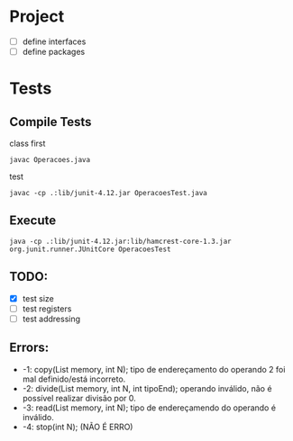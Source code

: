 # Project
- [ ] define interfaces
- [ ] define packages

# Tests

## Compile Tests

class first

`javac Operacoes.java`

test

`javac -cp .:lib/junit-4.12.jar OperacoesTest.java`

## Execute

`java -cp .:lib/junit-4.12.jar:lib/hamcrest-core-1.3.jar org.junit.runner.JUnitCore OperacoesTest`


## TODO:
- [x] test size
- [ ] test registers
- [ ] test addressing

## Errors:
- -1: copy(List<String> memory, int N); tipo de endereçamento do operando 2 foi mal definido/está incorreto.
- -2: divide(List<String> memory, int N, int tipoEnd); operando inválido, não é possível realizar divisão por 0.
- -3: read(List<String> memory, int N); tipo de endereçamendo do operando é inválido.
- -4: stop(int N); (NÃO É ERRO) 
